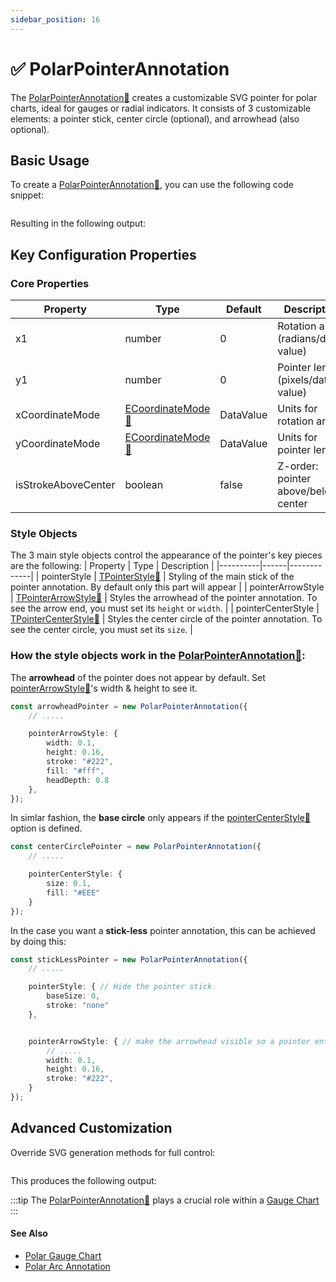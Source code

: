 ```yaml
---
sidebar_position: 16
---
```


# ✅ PolarPointerAnnotation

The [PolarPointerAnnotation:blue_book:](https://www.scichart.com/documentation/js/v4/typedoc/classes/polarpointerannotation.html) creates a customizable SVG pointer for polar charts, ideal for gauges or radial indicators. It consists of 3 customizable elements: a pointer stick, center circle (optional), and arrowhead (also optional).

## Basic Usage 

To  create a [PolarPointerAnnotation:blue_book:](https://www.scichart.com/documentation/js/v4/typedoc/classes/polarpointerannotation.html), you can use the following code snippet:

```ts {33,38,40-45} showLineNumbers file=./Basic/demo.ts start=region_A_start end=region_A_end
```

Resulting in the following output:

<LiveDocSnippet name="./Basic/demo" />

## Key Configuration Properties

### Core Properties
| Property | Type | Default | Description |
|----------|------|---------|-------------|
| x1 | number | 0 | Rotation angle (radians/data-value) |
| y1 | number | 0 | Pointer length (pixels/data-value) |
| xCoordinateMode | [ECoordinateMode:blue_book:](https://www.scichart.com/documentation/js/v4/typedoc/index.html#ecoordinatemode) | DataValue | Units for rotation angle |
| yCoordinateMode | [ECoordinateMode:blue_book:](https://www.scichart.com/documentation/js/v4/typedoc/index.html#ecoordinatemode) | DataValue | Units for pointer length |
| isStrokeAboveCenter | boolean | false | Z-order: pointer above/below center |

### Style Objects

The 3 main style objects control the appearance of the pointer's key pieces are the following: 
| Property | Type | Description |
|----------|------|-------------|
| pointerStyle | [TPointerStyle:blue_book:](https://www.scichart.com/documentation/js/v4/typedoc/index.html#tpointerstyle) | Styling of the main stick of the pointer annotation. By default only this part will appear |
| pointerArrowStyle | [TPointerArrowStyle:blue_book:](https://www.scichart.com/documentation/js/v4/typedoc/index.html#tpointerarrowstyle) | Styles the arrowhead of the pointer annotation. To see the arrow end, you must set its `height` or `width`. |
| pointerCenterStyle | [TPointerCenterStyle:blue_book:](https://www.scichart.com/documentation/js/v4/typedoc/index.html#tpointercenterstyle) | Styles the center circle of the pointer annotation. To see the center circle, you must set its `size`. |

### How the style objects work in the [PolarPointerAnnotation:blue_book:](https://www.scichart.com/documentation/js/v4/typedoc/classes/polarpointerannotation.html):


The **arrowhead** of the pointer does not appear by default. Set [pointerArrowStyle:blue_book:](https://www.scichart.com/documentation/js/v4/typedoc/index.html#tpointerarrowstyle)'s width & height to see it.

```ts {5-6} showLineNumbers
const arrowheadPointer = new PolarPointerAnnotation({
    // .....

    pointerArrowStyle: {
        width: 0.1,
        height: 0.16,
        stroke: "#222",
        fill: "#fff",
        headDepth: 0.8
    },
});
```


In simlar fashion, the **base circle** only appears if the [pointerCenterStyle:blue_book:](https://www.scichart.com/documentation/js/v4/typedoc/index.html#tpointercenterstyle) option is defined.

```ts {5} showLineNumbers
const centerCirclePointer = new PolarPointerAnnotation({
    // .....

    pointerCenterStyle: {
        size: 0.1,
        fill: "#EEE"
    }
});
```


In the case you want a **stick-less** pointer annotation, this can be achieved by doing this:

```ts {5-6} showLineNumbers
const stickLessPointer = new PolarPointerAnnotation({
    // .....

    pointerStyle: { // Hide the pointer stick
        baseSize: 0,
        stroke: "none"
    },


    pointerArrowStyle: { // make the arrowhead visible so a pointer entity still exists
        // .....
        width: 0.1,
        height: 0.16,
        stroke: "#222",
    }
});
```

## Advanced Customization
Override SVG generation methods for full control:

```ts {35,52,67} showLineNumbers file=./Custom/demo.ts start=region_A_start end=region_A_end
```

This produces the following output:

<LiveDocSnippet name="./Custom/demo" />

:::tip
The [PolarPointerAnnotation:blue_book:](https://www.scichart.com/documentation/js/v4/typedoc/classes/polarpointerannotation.html) plays a crucial role within a [Gauge Chart](../../chart-types/polar-gauge-chart/)
:::

#### See Also

* [Polar Gauge Chart](../../chart-types/polar-gauge-chart/)
* [Polar Arc Annotation](../polar-arc-annotation/)